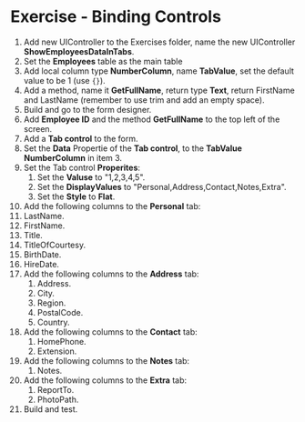 ﻿# Exercise - Binding Controls

1. Add new UIController to the Exercises folder, name the new UIController **ShowEmployeesDataInTabs**. 
2. Set the **Employees** table as the main table 
3. Add local column type **NumberColumn**, name **TabValue**, set the default value to be 1 (use `{}`).
4. Add a method, name it **GetFullName**, return type **Text**, return FirstName and LastName (remember to use trim and add an empty space).
5. Build and go to the form designer.
6. Add **Employee ID** and the method **GetFullName** to the top left of the screen.
7. Add a **Tab control** to the form.
8. Set the **Data** Propertie of the **Tab control**, to the **TabValue** **NumberColumn** in item 3. 
9. Set the Tab control **Properites**:  
   1. Set the **Valuse** to "1,2,3,4,5".
   2. Set the **DisplayValues** to "Personal,Address,Contact,Notes,Extra".
   3. Set the **Style** to **Flat**.
10. Add the following columns to the **Personal** tab:  
   1. LastName.  
   2. FirstName.
   3. Title.
   4. TitleOfCourtesy.
   5. BirthDate.
   6. HireDate.
11. Add the following columns to the **Address** tab:  
    1. Address.
    2. City.
    3. Region.
    4. PostalCode.
    5. Country.
12. Add the following columns to the **Contact** tab:  
    1. HomePhone.
    2. Extension.
13. Add the following columns to the **Notes** tab: 
    1. Notes.
14. Add the following columns to the **Extra** tab: 
    1.  ReportTo.
    2.  PhotoPath.
15. Build and test.

